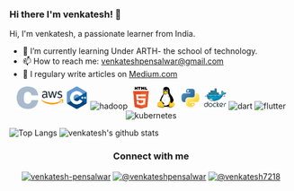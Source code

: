 ### Hi there I'm venkatesh! 👋

Hi, I'm venkatesh, a passionate learner from India.

* 🌱 I’m currently learning Under ARTH- the school of technology.
* 📫 How to reach me: venkateshpensalwar@gmail.com
* 📝 I regulary write articles on [Medium.com](https://medium.com/@venkateshpensalwar)


<p align="center">
<img src="https://raw.githubusercontent.com/devicons/devicon/master/icons/c/c-original.svg" alt="c" width="40" height="40"/> 
<img src="https://raw.githubusercontent.com/devicons/devicon/master/icons/amazonwebservices/amazonwebservices-original-wordmark.svg" alt="aws" width="40" height="40"/> 
<img src="https://raw.githubusercontent.com/devicons/devicon/master/icons/cplusplus/cplusplus-original.svg" alt="cplusplus" width="40" height="40"/> 
<img src="https://www.vectorlogo.zone/logos/apache_hadoop/apache_hadoop-icon.svg" alt="hadoop" width="40" height="40"/> 
<img src="https://raw.githubusercontent.com/devicons/devicon/master/icons/html5/html5-original-wordmark.svg" alt="html5" width="40" height="40"/> 
<img src="https://raw.githubusercontent.com/devicons/devicon/master/icons/linux/linux-original.svg" alt="linux" width="40" height="40"/> 
 <img src="https://raw.githubusercontent.com/devicons/devicon/master/icons/python/python-original.svg" alt="python" width="40" height="40"/> 
<img src="https://raw.githubusercontent.com/devicons/devicon/master/icons/docker/docker-original-wordmark.svg" alt="docker" width="40" height="40"/> 
<img src="https://www.vectorlogo.zone/logos/dartlang/dartlang-icon.svg" alt="dart" width="40" height="40"/> 
<img src="https://www.vectorlogo.zone/logos/flutterio/flutterio-icon.svg" alt="flutter" width="40" height="40"/> 
 <img src="https://www.vectorlogo.zone/logos/kubernetes/kubernetes-icon.svg" alt="kubernetes" width="40" height="40"/>
</p>

<!-- 
**venkateshpensalwar/venkateshpensalwar** is a ✨ _special_ ✨ repository because its `README.md` (this file) appears on your GitHub profile.

Here are some ideas to get you started:

- 🔭 I’m currently working on ...
- 🌱 I’m currently learning ...
- 👯 I’m looking to collaborate on ...
- 🤔 I’m looking for help with ...
- 💬 Ask me about ...
- 📫 How to reach me: ...
- 😄 Pronouns: ...
- ⚡ Fun fact: ...
-->


![Top Langs](https://github-readme-stats.vercel.app/api/top-langs/?username=venkateshpensalwar)
![venkatesh's github stats](https://github-readme-stats.vercel.app/api?username=venkateshpensalwar)



<h3 align="center">Connect with me</h3>
<p align="center">
<a href="https://linkedin.com/in/venkatesh-pensalwar" target="blank"><img align="center" src="https://cdn.jsdelivr.net/npm/simple-icons@3.0.1/icons/linkedin.svg" alt="venkatesh-pensalwar" height="30" width="30" /></a>
<a href="https://medium.com/@venkateshpensalwar" target="blank"><img align="center" src="https://cdn.jsdelivr.net/npm/simple-icons@3.0.1/icons/medium.svg" alt="@venkateshpensalwar" height="30" width="30" /></a>
<a href="https://medium.com/@venkateshpensalwar" target="blank"><img align="center" src="https://cdn.jsdelivr.net/npm/simple-icons@3.0.1/icons/twitter.svg" alt="@venkatesh7218" height="30" width="30" /></a>
</p>